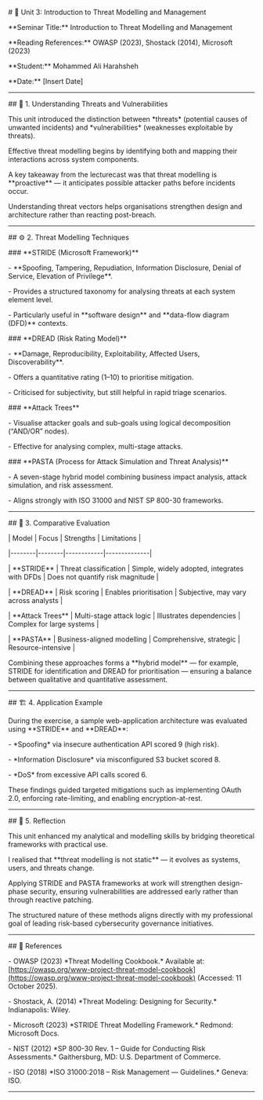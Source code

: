 \# 🧩 Unit 3: Introduction to Threat Modelling and Management  



\*\*Seminar Title:\*\* Introduction to Threat Modelling and Management  

\*\*Reading References:\*\* OWASP (2023), Shostack (2014), Microsoft (2023)  

\*\*Student:\*\* Mohammed Ali Harahsheh  

\*\*Date:\*\* \[Insert Date]  



---



\## 🧠 1. Understanding Threats and Vulnerabilities  



This unit introduced the distinction between \*threats\* (potential causes of unwanted incidents) and \*vulnerabilities\* (weaknesses exploitable by threats).  

Effective threat modelling begins by identifying both and mapping their interactions across system components.



A key takeaway from the lecturecast was that threat modelling is \*\*proactive\*\* — it anticipates possible attacker paths before incidents occur.  

Understanding threat vectors helps organisations strengthen design and architecture rather than reacting post-breach.



---



\## ⚙️ 2. Threat Modelling Techniques  



\### \*\*STRIDE (Microsoft Framework)\*\*  

\- \*\*Spoofing, Tampering, Repudiation, Information Disclosure, Denial of Service, Elevation of Privilege\*\*.  

\- Provides a structured taxonomy for analysing threats at each system element level.  

\- Particularly useful in \*\*software design\*\* and \*\*data-flow diagram (DFD)\*\* contexts.  



\### \*\*DREAD (Risk Rating Model)\*\*  

\- \*\*Damage, Reproducibility, Exploitability, Affected Users, Discoverability\*\*.  

\- Offers a quantitative rating (1–10) to prioritise mitigation.  

\- Criticised for subjectivity, but still helpful in rapid triage scenarios.  



\### \*\*Attack Trees\*\*  

\- Visualise attacker goals and sub-goals using logical decomposition (“AND/OR” nodes).  

\- Effective for analysing complex, multi-stage attacks.  



\### \*\*PASTA (Process for Attack Simulation and Threat Analysis)\*\*  

\- A seven-stage hybrid model combining business impact analysis, attack simulation, and risk assessment.  

\- Aligns strongly with ISO 31000 and NIST SP 800-30 frameworks.  



---



\## 🔬 3. Comparative Evaluation  



| Model | Focus | Strengths | Limitations |

|--------|--------|------------|--------------|

| \*\*STRIDE\*\* | Threat classification | Simple, widely adopted, integrates with DFDs | Does not quantify risk magnitude |

| \*\*DREAD\*\* | Risk scoring | Enables prioritisation | Subjective, may vary across analysts |

| \*\*Attack Trees\*\* | Multi-stage attack logic | Illustrates dependencies | Complex for large systems |

| \*\*PASTA\*\* | Business-aligned modelling | Comprehensive, strategic | Resource-intensive |



Combining these approaches forms a \*\*hybrid model\*\* — for example, STRIDE for identification and DREAD for prioritisation — ensuring a balance between qualitative and quantitative assessment.



---



\## 🏗️ 4. Application Example  



During the exercise, a sample web-application architecture was evaluated using \*\*STRIDE\*\* and \*\*DREAD\*\*:  

\- \*Spoofing\* via insecure authentication API scored 9 (high risk).  

\- \*Information Disclosure\* via misconfigured S3 bucket scored 8.  

\- \*DoS\* from excessive API calls scored 6.  



These findings guided targeted mitigations such as implementing OAuth 2.0, enforcing rate-limiting, and enabling encryption-at-rest.



---



\## 💬 5. Reflection  



This unit enhanced my analytical and modelling skills by bridging theoretical frameworks with practical use.  

I realised that \*\*threat modelling is not static\*\* — it evolves as systems, users, and threats change.  

Applying STRIDE and PASTA frameworks at work will strengthen design-phase security, ensuring vulnerabilities are addressed early rather than through reactive patching.  

The structured nature of these methods aligns directly with my professional goal of leading risk-based cybersecurity governance initiatives.



---



\## 🔖 References  



\- OWASP (2023) \*Threat Modelling Cookbook.\* Available at: \[https://owasp.org/www-project-threat-model-cookbook](https://owasp.org/www-project-threat-model-cookbook) (Accessed: 11 October 2025).  

\- Shostack, A. (2014) \*Threat Modeling: Designing for Security.\* Indianapolis: Wiley.  

\- Microsoft (2023) \*STRIDE Threat Modelling Framework.\* Redmond: Microsoft Docs.  

\- NIST (2012) \*SP 800-30 Rev. 1 – Guide for Conducting Risk Assessments.\* Gaithersburg, MD: U.S. Department of Commerce.  

\- ISO (2018) \*ISO 31000:2018 – Risk Management — Guidelines.\* Geneva: ISO.  



---



